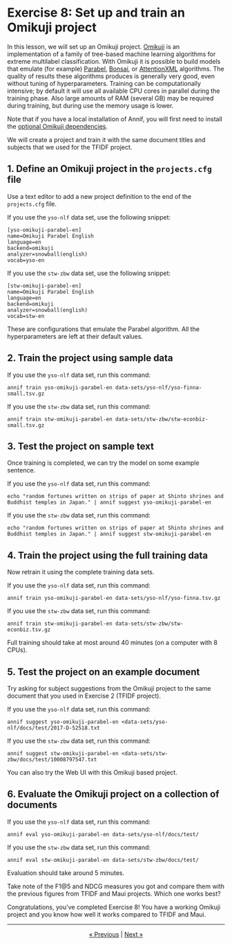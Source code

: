# Exercise 8: Set up and train an Omikuji project

In this lesson, we will set up an Omikuji project.
[Omikuji](https://github.com/tomtung/omikuji) is an implementation of a family of tree-based machine learning algorithms for extreme multilabel classification. 
With Omikuji it is possible to build models that emulate (for example) [Parabel](https://doi.org/10.1145/3178876.3185998), [Bonsai](https://arxiv.org/abs/1904.08249), or [AttentionXML](https://arxiv.org/abs/1811.01727) algorithms. 
The quality of results these algorithms produces is generally very good, even without tuning of hyperparameters. Training can be computationally intensive; by default it will use all available CPU cores in parallel during the training phase. Also large amounts of RAM (several GB) may be required during training, but during use the memory usage is lower.

Note that if you have a local installation of Annif, you will first need to install the 
[optional Omikuji dependencies](https://github.com/NatLibFi/Annif/wiki/Optional-features-and-dependencies#omikuji-backend).

We will create a project and train it with the same document titles and
subjects that we used for the TFIDF project.

## 1. Define an Omikuji project in the `projects.cfg` file

Use a text editor to add a new project definition to the end of the
`projects.cfg` file. 

If you use the `yso-nlf` data set, use the following snippet:

    [yso-omikuji-parabel-en]
    name=Omikuji Parabel English
    language=en
    backend=omikuji
    analyzer=snowball(english)
    vocab=yso-en


If you use the `stw-zbw` data set, use the following snippet:

    [stw-omikuji-parabel-en]
    name=Omikuji Parabel English
    language=en
    backend=omikuji
    analyzer=snowball(english)
    vocab=stw-en


These are configurations that emulate the Parabel algorithm. All the hyperparameters are left at their default values.


## 2. Train the project using sample data

If you use the `yso-nlf` data set, run this command:

    annif train yso-omikuji-parabel-en data-sets/yso-nlf/yso-finna-small.tsv.gz

If you use the `stw-zbw` data set, run this command:

    annif train stw-omikuji-parabel-en data-sets/stw-zbw/stw-econbiz-small.tsv.gz

## 3. Test the project on sample text

Once training is completed, we can try the model on some example sentence.

If you use the `yso-nlf` data set, run this command:

    echo "random fortunes written on strips of paper at Shinto shrines and Buddhist temples in Japan." | annif suggest yso-omikuji-parabel-en

If you use the `stw-zbw` data set, run this command:

    echo "random fortunes written on strips of paper at Shinto shrines and Buddhist temples in Japan." | annif suggest stw-omikuji-parabel-en

## 4. Train the project using the full training data

Now retrain it using the complete training data sets.

If you use the `yso-nlf` data set, run this command:

    annif train yso-omikuji-parabel-en data-sets/yso-nlf/yso-finna.tsv.gz

If you use the `stw-zbw` data set, run this command:

    annif train stw-omikuji-parabel-en data-sets/stw-zbw/stw-econbiz.tsv.gz

Full training should take at most around 40 minutes (on a computer with 8 CPUs).

## 5. Test the project on an example document

Try asking for subject suggestions from the Omikuji project to the same
document that you used in Exercise 2 (TFIDF project).

If you use the `yso-nlf` data set, run this command:

    annif suggest yso-omikuji-parabel-en <data-sets/yso-nlf/docs/test/2017-D-52518.txt

If you use the `stw-zbw` data set, run this command:

    annif suggest stw-omikuji-parabel-en <data-sets/stw-zbw/docs/test/10008797547.txt

You can also try the Web UI with this Omikuji based project.

## 6. Evaluate the Omikuji project on a collection of documents

If you use the `yso-nlf` data set, run this command:

    annif eval yso-omikuji-parabel-en data-sets/yso-nlf/docs/test/

If you use the `stw-zbw` data set, run this command:

    annif eval stw-omikuji-parabel-en data-sets/stw-zbw/docs/test/

Evaluation should take around 5 minutes.

Take note of the F1@5 and NDCG measures you got and compare them with the
previous figures from TFIDF and Maui projects. Which one works best?

Congratulations, you've completed Exercise 8! You have a working Omikuji
project and you know how well it works compared to TFIDF and Maui.


---

<p align="center">
<a href="/exercises/07_rest_api.md">« Previous</a> |
<a href="/exercises/09_hogwarts.md">Next »</a>
</p>
